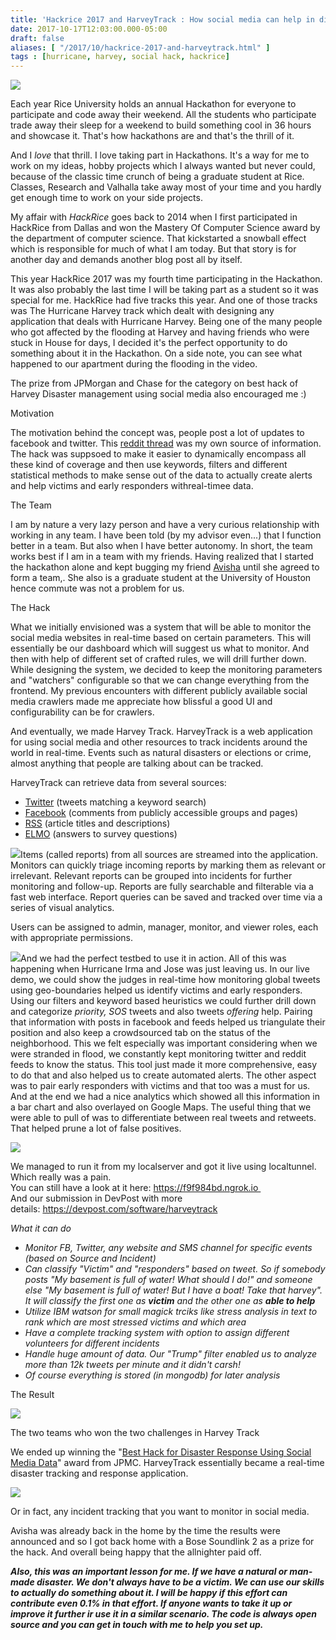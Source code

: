 ```yaml
---
title: 'Hackrice 2017 and HarveyTrack : How social media can help in disaster management'
date: 2017-10-17T12:03:00.000-05:00
draft: false
aliases: [ "/2017/10/hackrice-2017-and-harveytrack.html" ]
tags : [hurricane, harvey, social hack, hackrice]
---
```


[![](https://2.bp.blogspot.com/-Q5PGkvuK_Fs/Wd08ltTM0AI/AAAAAAABcy8/5cl9zl8Ad5w46q0NOcAZk5Eg2y8w1mWqQCK4BGAYYCw/s1600/front_page.png)](http://2.bp.blogspot.com/-Q5PGkvuK_Fs/Wd08ltTM0AI/AAAAAAABcy8/5cl9zl8Ad5w46q0NOcAZk5Eg2y8w1mWqQCK4BGAYYCw/s1600/front_page.png)

  

Each year Rice University holds an annual Hackathon for everyone to participate and code away their weekend. All the students who participate trade away their sleep for a weekend to build something cool in 36 hours and showcase it. That's how hackathons are and that's the thrill of it.

  

And I _love_ that thrill. I love taking part in Hackathons. It's a way for me to work on my ideas, hobby projects which I always wanted but never could, because of the classic time crunch of being a graduate student at Rice. Classes, Research and Valhalla take away most of your time and you hardly get enough time to work on your side projects.

  

  

My affair with _HackRice_ goes back to 2014 when I first participated in HackRice from Dallas and won the Mastery Of Computer Science award by the department of computer science. That kickstarted a snowball effect which is responsible for much of what I am today. But that story is for another day and demands another blog post all by itself.

  

This year HackRice 2017 was my fourth time participating in the Hackathon. It was also probably the last time I will be taking part as a student so it was special for me. HackRice had five tracks this year. And one of those tracks was The Hurricane Harvey track which dealt with designing any application that deals with Hurricane Harvey. Being one of the many people who got affected by the flooding at Harvey and having friends who were stuck in House for days, I decided it's the perfect opportunity to do something about it in the Hackathon. On a side note, you can see what happened to our apartment during the flooding in the video.

The prize from JPMorgan and Chase for the category on best hack of Harvey Disaster management using social media also encouraged me :)  
  
Motivation  
  
The motivation behind the concept was, people post a lot of updates to facebook and twitter. This [reddit thread](https://www.reddit.com/live/zhon9xy85b55/) was my own source of information. The hack was suppsoed to make it easier to dynamically encompass all these kind of coverage and then use keywords, filters and different statistical methods to make sense out of the data to actually create alerts and help victims and early responders withreal-timee data.

  

The Team

I am by nature a very lazy person and have a very curious relationship with working in any team. I have been told (by my advisor even...) that I function better in a team. But also when I have better autonomy. In short, the team works best if I am in a team with my friends. Having realized that I started the hackathon alone and kept bugging my friend [Avisha](https://dasavisha.github.io/) until she agreed to form a team,. She also is a graduate student at the University of Houston hence commute was not a problem for us.

  

The Hack

  

What we initially envisioned was a system that will be able to monitor the social media websites in real-time based on certain parameters. This will essentially be our dashboard which will suggest us what to monitor. And then with help of different set of crafted rules, we will drill further down. While designing the system, we decided to keep the monitoring parameters and "watchers" configurable so that we can change everything from the frontend. My previous encounters with different publicly available social media crawlers made me appreciate how blissful a good UI and configurability can be for crawlers. 

  

  

And eventually, we made Harvey Track. HarveyTrack is a web application for using social media and other resources to track incidents around the world in real-time. Events such as natural disasters or elections or crime, almost anything that people are talking about can be tracked.

HarveyTrack can retrieve data from several sources:  

*   [Twitter](https://search.twitter.com/) (tweets matching a keyword search)
*   [Facebook](https://facebook.com/) (comments from publicly accessible groups and pages)
*   [RSS](http://en.wikipedia.org/wiki/RSS) (article titles and descriptions)
*   [ELMO](http://getelmo.org/) (answers to survey questions)

  

[![](https://4.bp.blogspot.com/-jwbKOLFqmZw/WeY1rq_mFVI/AAAAAAABdKs/4-g4Xn5PODssBmrO-zQBI0fdbCSkVpXYQCLcBGAs/s400/Screen%2BShot%2B2017-10-17%2Bat%2B11.52.23%2BAM.png)](https://4.bp.blogspot.com/-jwbKOLFqmZw/WeY1rq_mFVI/AAAAAAABdKs/4-g4Xn5PODssBmrO-zQBI0fdbCSkVpXYQCLcBGAs/s1600/Screen%2BShot%2B2017-10-17%2Bat%2B11.52.23%2BAM.png)Items (called reports) from all sources are streamed into the application. Monitors can quickly triage incoming reports by marking them as relevant or irrelevant. Relevant reports can be grouped into incidents for further monitoring and follow-up. Reports are fully searchable and filterable via a fast web interface. Report queries can be saved and tracked over time via a series of visual analytics. 

  

  

  

Users can be assigned to admin, manager, monitor, and viewer roles, each with appropriate permissions.

  

  

[![](https://3.bp.blogspot.com/-QYOA3gdo-Uk/WeY1j5l7kdI/AAAAAAABdKo/txqC8ZwZ8X0E9gMVGKy6alEvtskrGyxwACLcBGAs/s400/Screen%2BShot%2B2017-10-17%2Bat%2B11.52.17%2BAM.png)](https://3.bp.blogspot.com/-QYOA3gdo-Uk/WeY1j5l7kdI/AAAAAAABdKo/txqC8ZwZ8X0E9gMVGKy6alEvtskrGyxwACLcBGAs/s1600/Screen%2BShot%2B2017-10-17%2Bat%2B11.52.17%2BAM.png)And we had the perfect testbed to use it in action. All of this was happening when Hurricane Irma and Jose was just leaving us. In our live demo, we could show the judges in real-time how monitoring global tweets using geo-boundaries helped us identify victims and early responders. Using our filters and keyword based heuristics we could further drill down and categorize _priority, SOS_ tweets and also tweets _offering_ help. Pairing that information with posts in facebook and feeds helped us triangulate their position and also keep a crowdsourced tab on the status of the neighborhood. This we felt especially was important considering when we were stranded in flood, we constantly kept monitoring twitter and reddit feeds to know the status. This tool just made it more comprehensive, easy to do that and also helped us to create automated alerts. The other aspect was to pair early responders with victims and that too was a must for us. And at the end we had a nice analytics which showed all this information in a bar chart and also overlayed on Google Maps. The useful thing that we were able to pull of was to differentiate between real tweets and retweets. That helped prune a lot of false positives.

[![](https://3.bp.blogspot.com/-Ly6EX8OOvMg/WeY1dM-EXOI/AAAAAAABdKk/gH9bley8d6sK7A1EaSrqR8nsr2BObDjUwCLcBGAs/s640/Screen%2BShot%2B2017-10-17%2Bat%2B11.52.08%2BAM.png)](https://3.bp.blogspot.com/-Ly6EX8OOvMg/WeY1dM-EXOI/AAAAAAABdKk/gH9bley8d6sK7A1EaSrqR8nsr2BObDjUwCLcBGAs/s1600/Screen%2BShot%2B2017-10-17%2Bat%2B11.52.08%2BAM.png)

  
We managed to run it from my localserver and got it live using localtunnel. Which really was a pain.  
You can still have a look at it here: https://f9f984bd.ngrok.io   
And our submission in DevPost with more details: https://devpost.com/software/harveytrack  
  
_What it can do_  
  

*   _Monitor FB, Twitter, any website and SMS channel for specific events (based on Source and Incident)_
*   _Can classify "Victim" and "responders" based on tweet. So if somebody posts "My basement is full of water! What should I do!" and someone else "My basement is full of water! But I have a boat! Take that harvey". It will classify the first one as **victim** and the other one as **able to help**_
*   _Utilize IBM watson for small magick trciks like stress analysis in text to rank which are most stressed victims and which area_
*   _Have a complete tracking system with option to assign different volunteers for different incidents_
*   _Handle huge amount of data. Our "Trump" filter enabled us to analyze more than 12k tweets per minute and it didn't carsh!_
*   _Of course everything is stored (in mongodb) for later analysis_

  
  
The Result  
  
  

[![](https://2.bp.blogspot.com/-lL0CyZZcvWU/WeYy-M7di8I/AAAAAAABdKY/X65j6K7OJN0-WYQi8IzeRbdcPzYxtQ03gCLcBGAs/s1600/21950820_1616427165074622_4484565606192382410_o.jpg)](https://2.bp.blogspot.com/-lL0CyZZcvWU/WeYy-M7di8I/AAAAAAABdKY/X65j6K7OJN0-WYQi8IzeRbdcPzYxtQ03gCLcBGAs/s1600/21950820_1616427165074622_4484565606192382410_o.jpg)

The two teams who won the two challenges in Harvey Track

  

We ended up winning the "[Best Hack for Disaster Response Using Social Media Data](https://devpost.com/software/harveytrack)" award from JPMC. HarveyTrack essentially became a real-time disaster tracking and response application.   

[![](https://3.bp.blogspot.com/-oUfaVZ3kJH0/WeY24LAB4ZI/AAAAAAABdK0/fa86GcPAMucIlVgjOKULX8Gc0ZfQoMtjgCLcBGAs/s200/Screen%2BShot%2B2017-10-17%2Bat%2B11.58.23%2BAM.png)](https://3.bp.blogspot.com/-oUfaVZ3kJH0/WeY24LAB4ZI/AAAAAAABdK0/fa86GcPAMucIlVgjOKULX8Gc0ZfQoMtjgCLcBGAs/s1600/Screen%2BShot%2B2017-10-17%2Bat%2B11.58.23%2BAM.png)

Or in fact, any incident tracking that you want to monitor in social media.

  

Avisha was already back in the home by the time the results were announced and so I got back home with a Bose Soundlink 2 as a prize for the hack. And overall being happy that the allnighter paid off.

  
  

**_Also, this was an important lesson for me. If we have a natural or man-made disaster. We don't always have to be a victim. We can use our skills to actually do something about it. I will be happy if this effort can contribute even 0.1% in that effort. If anyone wants to take it up or improve it further ir use it in a similar scenario. The code is always open source and you can get in touch with me to help you set up._**